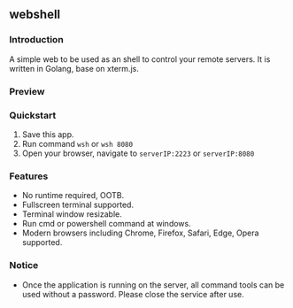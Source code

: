 ## webshell

### Introduction

A simple web to be used as an shell to control your remote servers. It is written in Golang, base on xterm.js.

### Preview


### Quickstart
1. Save this app.
2. Run command `wsh` or `wsh 8080`
3. Open your browser, navigate to `serverIP:2223` or `serverIP:8080`

### Features
* No runtime required, OOTB.
* Fullscreen terminal supported.
* Terminal window resizable.
* Run cmd or powershell command at windows.
* Modern browsers including Chrome, Firefox, Safari, Edge, Opera supported.

### Notice
* Once the application is running on the server, all command tools can be used without a password. Please close the service after use.
